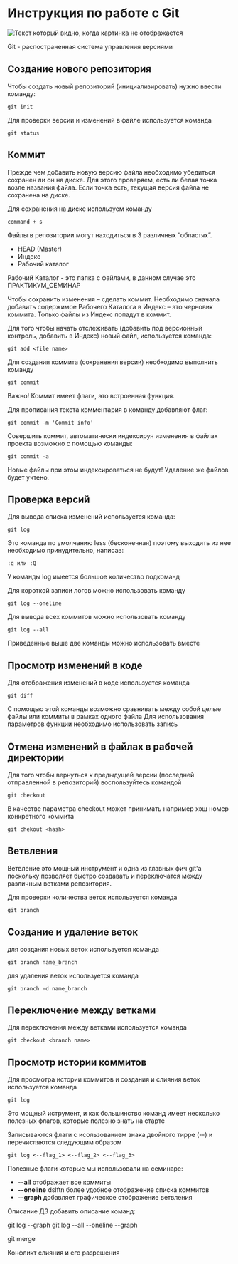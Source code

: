 # Инструкция по работе с Git

![Текст который видно, когда картинка не отображается](git.webp)

Git - распостраненная система управления версиями


## Создание нового репозитория

Чтобы создать новый репозиторий (инициализировать) 
нужно ввести команду:

    git init

Для проверки версии и изменений в файле используется команда

    git status

## Коммит

Прежде чем добавить новую версию файла необходимо убедиться сохранен ли он на диске. Для этого проверяем, есть ли белая точка возле названия файла. Если точка есть, текущая версия файла не сохранена на диске. 


Для сохранения на диске используем команду 

    command + s


Файлы в репозитории могут находиться в 3 различных “областях”.

* HEAD (Master)
* Индекс
* Рабочий каталог

Рабочий Каталог - это папка с файлами, в данном случае это ПРАКТИКУМ_СЕМИНАР

Чтобы сохранить изменения – сделать коммит. Необходимо сначала добавить содержимое Рабочего Каталога в Индекс – это черновик коммита. Только файлы из Индекс попадут в коммит.

Для того чтобы начать отслеживать (добавить под версионный контроль, добавить в Индекс) новый файл, используется команда:

    git add <file name>

Для создания коммита (сохранения версии) необходимо выполнить команду 

    git commit

Важно! Коммит имеет флаги, это встроенная функция. 

Для прописания текста комментария в команду добавляют флаг:

    git commit -m 'Commit info'

Cовершить коммит, автоматически индексируя изменения в файлах проекта возможно с помощью команды:

    git commit -a

 Новые файлы при этом индексироваться не будут! Удаление же файлов будет учтено.


## Проверка версий
Для вывода списка изменений используется команда:

    git log

Это команда по умолчанию less (бесконечная) поэтому выходить из нее необходимо принудительно, написав:

    :q или :Q

У команды log имеется большое количество подкоманд

Для короткой записи логов можно использовать команду

    git log --oneline

Для вывода всех коммитов можно использовать команду

    git log --all

Приведенные выше две команды можно использовать вместе 


## Просмотр изменений в коде

Для отображения изменений в коде используется команда

    git diff

С помощью этой команды возможно сравнивать между собой целые файлы или коммиты в рамках одного файла 
Для использования параметров функции необходимо использовать запись

## Отмена изменений в файлах в рабочей директории

Для того чтобы  вернуться к предыдущей версии (последней отправленной в репозиторий)  воспользуйтесь командой 

    git checkout

В качестве параметра checkout может принимать например хэш номер конкретного коммита

    git chekout <hash>

## Ветвления

Ветвление это мощный инструмент и одна из главных фич git'а поскольку позволяет быстро создавать и переключатся между различным ветками репозитория.

Для проверки количества веток используется команда

    git branch

## Создание и удаление веток

для создания новых веток используется команда 

    git branch name_branch

для удаления веток используется команда 

    git branch -d name_branch

## Переключение между ветками 

Для переключения между ветками используется команда

    git checkout <branch name>

## Просмотр истории коммитов

Для просмотра истории коммитов и создания и слияния веток используется команда

    git log

Это мощный иструмент, и как большинство команд имеет несколько полезных флагов, которые полезно знать на старте 

Записываются флаги с исользованием знака двойного тирре (--) и перечисляются следующим образом

    git log <--flag_1> <--flag_2> <--flag_3>

Полезные флаги которые мы использовали на семинаре:

* **--all** отображает все коммиты 
* **--oneline** dslftn более удобное отображение списка коммитов
* **--graph** добавляет графическое отображение ветвления 

Описание ДЗ
добавить описание команд:

git log --graph
git log --all --oneline --graph

git merge <branch name>

Конфликт слияния и его разрешения